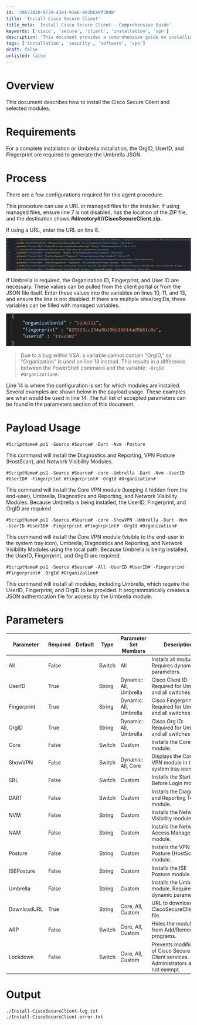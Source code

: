 ```yaml
---
id: '2db72420-9739-43e1-9166-9d2bba9f50d8'
title: 'Install Cisco Secure Client'
title_meta: 'Install Cisco Secure Client - Comprehensive Guide'
keywords: ['cisco', 'secure', 'client', 'installation', 'vpn']
description: 'This document provides a comprehensive guide on installing the Cisco Secure Client along with necessary configurations and parameters required for a successful installation. It includes details about using URLs or managed files for the installer and outlines the required values for Umbrella installations.'
tags: ['installation', 'security', 'software', 'vpn']
draft: false
unlisted: false
---
```


# Overview
This document describes how to install the Cisco Secure Client and selected modules.

# Requirements
For a complete installation or Umbrella installation, the OrgID, UserID, and Fingerprint are required to generate the Umbrella JSON.

# Process
There are a few configurations required for this agent procedure.

This procedure can use a URL or managed files for the installer. If using managed files, ensure line 7 is not disabled, has the location of the ZIP file, and the destination shows **#directory#//CiscoSecureClient.zip**.

If using a URL, enter the URL on line 8.

![Image](../../../static/img/Cisco-Secure-Client---Install/image_1.png)

If Umbrella is required, the Organization ID, Fingerprint, and User ID are necessary. These values can be pulled from the client portal or from the JSON file itself. Enter these values into the variables on lines 10, 11, and 13, and ensure the line is not disabled. If there are multiple sites/orgIDs, these variables can be filled with managed variables.

![Image](../../../static/img/Cisco-Secure-Client---Install/image_2.png)

> Due to a bug within VSA, a variable cannot contain "OrgID," so "Organization" is used on line 13 instead. This results in a difference between the PowerShell command and the variable: `-OrgId #Organization#`.

Line 14 is where the configuration is set for which modules are installed. Several examples are shown below in the payload usage. These examples are what would be used in line 14. The full list of accepted parameters can be found in the parameters section of this document.

# Payload Usage
```
#ScriptName#.ps1 -Source #Source# -Dart -Nvm -Posture
```
This command will install the Diagnostics and Reporting, VPN Posture (HostScan), and Network Visibility Modules.

```
#ScriptName#.ps1 -Source #Source# -core -Umbrella -Dart -Nvm -UserID #UserID# -Fingerprint #Fingerprint# -OrgId #Organization#
```
This command will install the Core VPN module (keeping it hidden from the end-user), Umbrella, Diagnostics and Reporting, and Network Visibility Modules. Because Umbrella is being installed, the UserID, Fingerprint, and OrgID are required.

```
#ScriptName#.ps1 -Source #Source# -core -ShowVPN -Umbrella -Dart -Nvm -UserID #UserID# -Fingerprint #Fingerprint# -OrgId #Organization#
```
This command will install the Core VPN module (visible to the end-user in the system tray icon), Umbrella, Diagnostics and Reporting, and Network Visibility Modules using the local path. Because Umbrella is being installed, the UserID, Fingerprint, and OrgID are required.

```
#ScriptName#.ps1 -Source #Source# -All -UserID #UserID# -Fingerprint #Fingerprint# -OrgId #Organization#
```
This command will install all modules, including Umbrella, which require the UserID, Fingerprint, and OrgID to be provided. It programmatically creates a JSON authentication file for access by the Umbrella module.

# Parameters

| Parameter    | Required | Default | Type   | Parameter Set Members | Description                                                       |
|--------------|----------|---------|--------|-----------------------|-------------------------------------------------------------------|
| All          | False    |         | Switch | All                   | Installs all modules. Requires dynamic parameters.                |
| UserID       | True     |         | String | Dynamic: All, Umbrella| Cisco Client ID: Required for Umbrella and all switches.         |
| Fingerprint  | True     |         | String | Dynamic: All, Umbrella| Cisco Fingerprint: Required for Umbrella and all switches.       |
| OrgID        | True     |         | String | Dynamic: All, Umbrella| Cisco Org ID: Required for Umbrella and all switches.            |
| Core         | False    |         | Switch | Custom                | Installs the Core VPN module.                                    |
| ShowVPN      | False    |         | Switch | Dynamic: All, Core    | Displays the Core VPN module in the system tray icon.            |
| SBL          | False    |         | Switch | Custom                | Installs the Start Before Login module.                           |
| DART         | False    |         | Switch | Custom                | Installs the Diagnostic and Reporting Tool module.                |
| NVM          | False    |         | String | Custom                | Installs the Network Visibility module.                           |
| NAM          | False    |         | String | Custom                | Installs the Network Access Manager module.                       |
| Posture      | False    |         | String | Custom                | Installs the VPN Posture (HostScan) module.                      |
| ISEPosture   | False    |         | String | Custom                | Installs the ISE Posture module.                                  |
| Umbrella     | False    |         | String | Custom                | Installs the Umbrella module. Requires dynamic parameters.       |
| DownloadURL  | True     |         | String | Core, All, Custom     | URL to download the CiscoSecureClient.zip file.                  |
| ARP          | False    |         | Switch | Core, All, Custom     | Hides the modules from Add/Remove programs.                       |
| Lockdown     | False    |         | Switch | Core, All, Custom     | Prevents modification of Cisco Secure Client services. Administrators are not exempt. |

# Output
```
./Install-CiscoSecureClient-log.txt
./Install-CiscoSecureClient-error.txt
```
